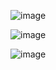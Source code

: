 ![image](https://user-images.githubusercontent.com/33375292/147876945-49f6fe83-8b67-42ab-81f6-be9ac01ecc62.png)

![image](https://user-images.githubusercontent.com/33375292/147876948-cd318819-e73d-464d-8c04-67373798516a.png)

![image](https://user-images.githubusercontent.com/33375292/147876951-e981283a-8704-482b-98ad-b23273b94610.png)

